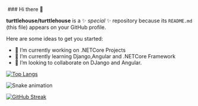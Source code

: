 <img src="https://komarev.com/ghpvc/?username=turttlehouse&style=flat-square&color=blue" alt=""/>
### Hi there 👋


**turttlehouse/turttlehouse** is a ✨ _special_ ✨ repository because its `README.md` (this file) appears on your GitHub profile.

Here are some ideas to get you started:

- 🔭 I’m currently working on .NETCore Projects
- 🌱 I’m currently learning Django,Angular and .NETCore Framework
- 👯 I’m looking to collaborate on DJango and Angular.

[![Top Langs](https://github-readme-stats.vercel.app/api/top-langs/?username=turttlehouse&layout=compact&theme=vision-friendly-dark)](https://github.com/anuraghazra/github-readme-stats)

![Snake animation](https://github.com/thepiyushmalhotra/thepiyushmalhotra/blob/output/github-contribution-grid-snake.svg)


[![GitHub Streak](http://github-readme-streak-stats.herokuapp.com?user=turttlehouse&theme=dark&background=000000)](https://git.io/streak-stats)

